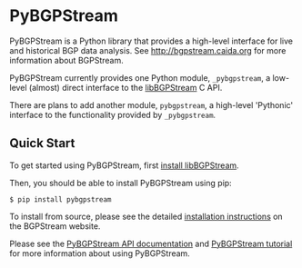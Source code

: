 PyBGPStream
===========

PyBGPStream is a Python library that provides a high-level interface for live
and historical BGP data analysis. See http://bgpstream.caida.org for more
information about BGPStream.

PyBGPStream currently provides one Python module, `_pybgpstream`, a low-level
(almost) direct interface to the [libBGPStream](http://bgpstream.caida.org) C
API.

There are plans to add another module, `pybgpstream`, a high-level 'Pythonic'
interface to the functionality provided by `_pybgpstream`.

Quick Start
-----------

To get started using PyBGPStream, first
[install libBGPStream](http://bgpstream.caida.org/docs/installing).

Then, you should be able to install PyBGPStream using pip:
~~~
$ pip install pybgpstream
~~~

To install from source, please see the detailed
[installation instructions](http://bgpstream.caida.org/docs/installing) on the
BGPStream website.

Please see the
[PyBGPStream API documentation](http://bgpstream.caida.org/docs/pybgpstream-api)
and [PyBGPStream tutorial](http://bgpstream.caida.org/tutorials/pybgpstream) for
more information about using PyBGPStream.

